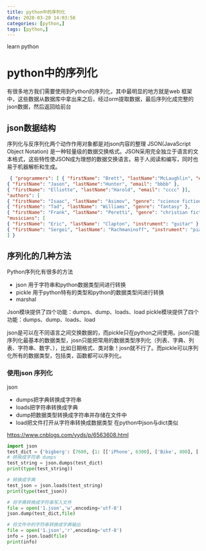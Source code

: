 ```yaml
---
title: python中的序列化
date: 2020-03-20 14:03:58
categories: [python,]  
tags: [python,]
---
```


learn python
<!-- more -->

# python中的序列化

有很多地方我们需要使用到Python的序列化，其中最明显的地方就是web 框架中，这些数据从数据库中拿出来之后，经过orm提取数据，最后序列化成完整的json数据，然后返回给前台


## json数据结构
序列化与反序列化两个动作作用对象都是对json内容的整理
JSON(JavaScript Object Notation) 是一种轻量级的数据交换格式。JSON采用完全独立于语言的文本格式，这些特性使JSON成为理想的数据交换语言。易于人阅读和编写，同时也易于机器解析和生成。

```json
 { "programmers": [ { "firstName": "Brett", "lastName":"McLaughlin", "email": "aaaa" },
{ "firstName": "Jason", "lastName":"Hunter", "email": "bbbb" },
{ "firstName": "Elliotte", "lastName":"Harold", "email": "cccc" }],
"authors": [
{ "firstName": "Isaac", "lastName": "Asimov", "genre": "science fiction" },
{ "firstName": "Tad", "lastName": "Williams", "genre": "fantasy" },
{ "firstName": "Frank", "lastName": "Peretti", "genre": "christian fiction" }],
"musicians": [
{ "firstName": "Eric", "lastName": "Clapton", "instrument": "guitar" },
{ "firstName": "Sergei", "lastName": "Rachmaninoff", "instrument": "piano" }
] }
```

## 序列化的几种方法
Python序列化有很多的方法
- json
用于字符串和python数据类型间进行转换
- pickle
用于python特有的类型和python的数据类型间进行转换
- marshal


Json模块提供了四个功能：dumps、dump、loads、load
pickle模块提供了四个功能：dumps、dump、loads、load


json是可以在不同语言之间交换数据的，而pickle只在python之间使用。json只能序列化最基本的数据类型，josn只能把常用的数据类型序列化（列表、字典、列表、字符串、数字、），比如日期格式、类对象！josn就不行了。而pickle可以序列化所有的数据类型，包括类，函数都可以序列化。

### 使用json 序列化
json 
- dumps把字典转换成字符串 
- loads把字符串转换成字典
- dump把数据类型转换成字符串并存储在文件中  
- load把文件打开从字符串转换成数据类型
在python中json与dict类似

https://www.cnblogs.com/yyds/p/6563608.html
```py
import json
test_dict = {'bigberg': [7600, {1: [['iPhone', 6300], ['Bike', 800], ['shirt', 300]]}]}
# 转换成字符串 dumps
test_string = json.dumps(test_dict)
print(type(test_string))

# 转换成字典
test_json = json.loads(test_string)
print(type(test_json))

# 将字典转换成字符串写入文件
file = open('1.json','w',encoding='utf-8')
json.dump(test_dict,file)

# 将文件中的字符串转换成字典输出
file = open('1.json','r',encoding='utf-8')
info = json.load(file)
print(info)
```
